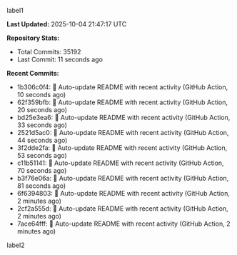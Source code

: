
label1 
<!-- ACTIVITY_START -->
**Last Updated:** 2025-10-04 21:47:17 UTC

**Repository Stats:**
- Total Commits: 35192
- Last Commit: 11 seconds ago

**Recent Commits:**
- 1b306c0f4: 🤖 Auto-update README with recent activity (GitHub Action, 10 seconds ago)
- 62f359bfb: 🤖 Auto-update README with recent activity (GitHub Action, 20 seconds ago)
- bd25e3ea6: 🤖 Auto-update README with recent activity (GitHub Action, 33 seconds ago)
- 2521d5ac0: 🤖 Auto-update README with recent activity (GitHub Action, 44 seconds ago)
- 3f2dde2fa: 🤖 Auto-update README with recent activity (GitHub Action, 53 seconds ago)
- c11b51141: 🤖 Auto-update README with recent activity (GitHub Action, 70 seconds ago)
- b3f76e06a: 🤖 Auto-update README with recent activity (GitHub Action, 81 seconds ago)
- 6f6394803: 🤖 Auto-update README with recent activity (GitHub Action, 2 minutes ago)
- 2cf2a555d: 🤖 Auto-update README with recent activity (GitHub Action, 2 minutes ago)
- 7ace64fff: 🤖 Auto-update README with recent activity (GitHub Action, 2 minutes ago)
<!-- ACTIVITY_END -->

label2
